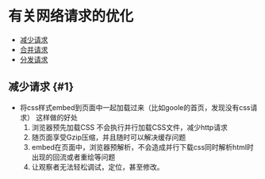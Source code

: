 # 有关网络请求的优化

* [减少请求](#1)
* [合并请求](#2)
* [分发请求](#3)


## 减少请求 {#1}

* 将css样式embed到页面中一起加载过来（比如goole的首页，发现没有css请求）
  这样做的好处
  1. 浏览器预先加载CSS 不会执行并行加载CSS文件，减少http请求
  2. 随页面享受Gzip压缩，并且随时可以解决缓存问题
  3. embed在页面中，浏览器预解析，不会造成并行下载css同时解析html时出现的回流或者重绘等问题
  4. 让观察者无法轻松调试，定位，甚至修改。
